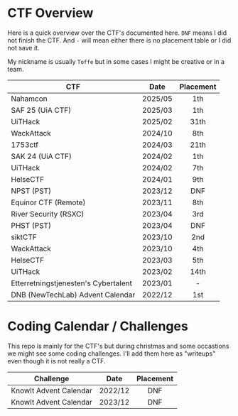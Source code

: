 # CTF Overview

Here is a quick overview over the CTF's documented here. `DNF` means I did not finish the CTF. And `-` will mean either there is no placement table or I did not save it.

My nickname is usually `Toffe` but in some cases I might be creative or in a team.

| **CTF**                              | **Date** | **Placement** |
|--------------------------------------|:--------:|:-------------:|
| Nahamcon                             |  2025/05 |      1th      |
| SAF 25 (UiA CTF)                     |  2025/03 |      1th      |
| UiTHack                              |  2025/02 |      31th     |
| WackAttack                           |  2024/10 |      8th      |
| 1753ctf                              |  2024/03 |      21th     |
| SAK 24 (UiA CTF)                     |  2024/02 |      1th      |
| UiTHack                              |  2024/02 |      7th      |
| HelseCTF                             |  2024/01 |      9th      |
| NPST (PST)                           |  2023/12 |      DNF      |
| Equinor CTF (Remote)                 |  2023/11 |      8th      |
| River Security (RSXC)                |  2023/04 |      3rd      |
| PHST (PST)                           |  2023/04 |      DNF      |
| siktCTF                              |  2023/10 |      2nd      |
| WackAttack                           |  2023/10 |      4th      |
| HelseCTF                             |  2023/03 |      5th      |
| UiTHack                              |  2023/02 |      14th     |
| Etterretningstjenesten's Cybertalent |  2023/01 |       -       |
| DNB (NewTechLab) Advent Calendar     |  2022/12 |      1st      |

# Coding Calendar / Challenges

This repo is mainly for the CTF's but during christmas and some occastions we might see some coding challenges. I'll add them here as "writeups" even though it is not really a CTF.

| **Challenge**                        | **Date** | **Placement** |
|--------------------------------------|:--------:|:-------------:|
| KnowIt Advent Calendar               |  2022/12 |      DNF      |
| KnowIt Advent Calendar               |  2023/12 |      DNF      |

